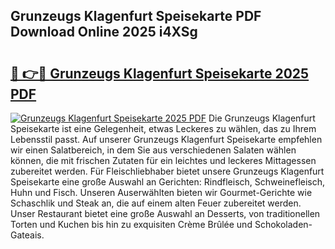 ## Grunzeugs Klagenfurt Speisekarte PDF Download Online 2025 i4XSg

# <h2><a href="http://gccm47.nevu.top/?p=Grunzeugs+Klagenfurt+Speisekarte">🔗 👉🔴 Grunzeugs Klagenfurt Speisekarte 2025 PDF</a></h2>

[![Grunzeugs Klagenfurt Speisekarte 2025 PDF](https://i.imgur.com/dBaPXMq.png)](http://gccm47.nevu.top/?p=Grunzeugs+Klagenfurt+Speisekarte)
Die Grunzeugs Klagenfurt Speisekarte ist eine Gelegenheit, etwas Leckeres zu wählen, das zu Ihrem Lebensstil passt. Auf unserer Grunzeugs Klagenfurt Speisekarte empfehlen wir einen Salatbereich, in dem Sie aus verschiedenen Salaten wählen können, die mit frischen Zutaten für ein leichtes und leckeres Mittagessen zubereitet werden. Für Fleischliebhaber bietet unsere Grunzeugs Klagenfurt Speisekarte eine große Auswahl an Gerichten: Rindfleisch, Schweinefleisch, Huhn und Fisch. Unseren Auserwählten bieten wir Gourmet-Gerichte wie Schaschlik und Steak an, die auf einem alten Feuer zubereitet werden. Unser Restaurant bietet eine große Auswahl an Desserts, von traditionellen Torten und Kuchen bis hin zu exquisiten Crème Brûlée und Schokoladen-Gateais.

